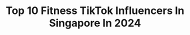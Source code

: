 ---
title: Top 10 Fitness TikTok Influencers In Singapore In 2024
description: >-
  Find top fitness TikTok influencers in Singapore in 2024. Most popular hashtags: #fyp #foryou #fitness #tiktoksg.
platform: TikTok
hits: 10
text_top: Identify the best TikTok profiles on inBeat.
text_bottom: Our platform has 10 TikTok influencers like this in Singapore for you to connect with.
profiles:
  - username: "arasi_10"
    fullname: >-
      Arasi👸🏼
    bio: >-
      May Girl♉️ Senior Station Manager (SMRT) TikTok for fun🤩 Fitness freak from🇸🇬
    location: "Singapore"
    followers: 47800
    engagement: 1240
    commentsToLikes: 0.074272
    id: ckbewvni9grj90j236mi2h5bj
    verified: false
    hashtags: "#loa, #tgifvibes, #tamildialogue, #limitededition"
  - username: "jmeteo"
    fullname: >-
      Jaime Teo
    bio: >-
      Host/Actress 🇸🇬 Fitness/Arts enthusiast Twelve Cupcakes co-founder(biz sold!)
    location: "Singapore"
    followers: 22500
    engagement: 236
    commentsToLikes: 0.011434
    id: ck83zqodv25o90j78tiv4r6l0
    verified: false
    hashtags: "#fyp, #duet, #foryou, #bangbangbang"
  - username: "thebuffessor"
    fullname: >-
      The Buffessor 🇸🇬
    bio: >-
      ⬆️ Pls Follow & Subscribe 📕 DM Me Questions ⬇️ Personal Training Link
    location: "Singapore"
    followers: 44200
    engagement: 440
    commentsToLikes: 0.053245
    id: ckcdhxoop7zf00j23cnh2hjub
    verified: false
    hashtags: "#buffessor, #learningisfun, #fitness, #nft"
  - username: "amirkhanmma"
    fullname: >-
      amirkhanmma
    bio: >-
      MMA 🥊/ mental toughness skills 🧠 / strength and conditioning🏋🏾‍♂️/ health🥗
    location: "Singapore"
    followers: 19200
    engagement: 321
    commentsToLikes: 0.029438
    id: ckc8v3lgrhqac0j23ub674npo
    verified: true
    hashtags: "#fyp, #training, #tips, #foryoupage"
  - username: "graceglazee"
    fullname: >-
      Graceglazee
    bio: >-
      Follow for more content🥰 Check out my Ig @Graceglazee🌸😛
    location: "Singapore"
    followers: 126000
    engagement: 815
    commentsToLikes: 0.026534
    id: ck9f22kubb8c40j78fz7g1zq6
    verified: false
    hashtags: "#graceglazee, #foryou, #fyp, #transformation"
  - username: "neilanwts"
    fullname: >-
      Neilan Wong Tun Shane
    bio: >-
      🇸🇬🇨🇳
    location: "Singapore"
    followers: 36300
    engagement: 737
    commentsToLikes: 0.015999
    id: ckamukhb4zk5g0i78nabipfai
    verified: false
    hashtags: "#fyp, #foryou, #singapore, #zoommyface"
  - username: "venusgwc"
    fullname: >-
      Venus Gwc
    bio: >-
      Penangnite. A globetrotter, travel with me through my vlog. 🇲🇾
    location: "Singapore"
    followers: 62200
    engagement: 463
    commentsToLikes: 0.035207
    id: ck80odtp1h4pk0j78u00n1ueq
    verified: false
    hashtags: "#painting, #familyathome, #covid, #stayhome"
  - username: "shawnthia"
    fullname: >-
      Shawn Thia
    bio: >-
      Actor based in Singapore🇸🇬 Managed by TCP Artistes Follow me on IG! @shawnthia
    location: "Singapore"
    followers: 65500
    engagement: 504
    commentsToLikes: 0.039402
    id: ckai9nfjt8zda0i78a5ynjnp9
    verified: false
    hashtags: "#tiktoksg, #fyp, #foryou, #xyzbca"
  - username: "missfitfi"
    fullname: >-
      Miss FITFI
    bio: >-
      Road to 100k 🎯
    location: "Singapore"
    followers: 29700
    engagement: 328
    commentsToLikes: 0.053703
    id: ck81s4n45pya30j78bg4qgnxk
    verified: false
    hashtags: "#xyzabc, #fyp, #uniquirk, #sgfoodie"
  - username: "fooping_arm_balance"
    fullname: >-
      fooping_arm_balance
    bio: >-
      Singaporean handstander Instagram: fooping_arm_balance
    location: "Singapore"
    followers: 33900
    engagement: 839
    commentsToLikes: 0.017624
    id: ck80nscnjed8p0j78jgt23soh
    verified: false
    hashtags: "#circus, #handstand, #sgunited, #foryou"
---